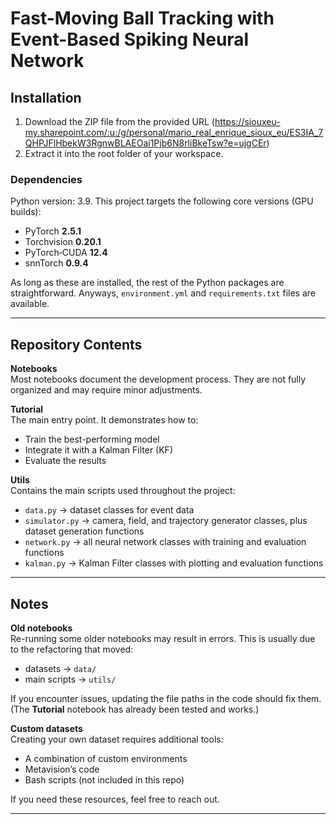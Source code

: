 # Fast-Moving Ball Tracking with Event-Based Spiking Neural Network

## Installation

1. Download the ZIP file from the provided URL (https://siouxeu-my.sharepoint.com/:u:/g/personal/mario_real_enrique_sioux_eu/ES3IA_7QHPJFlHbekW3RgnwBLAEOai1Pjb6N8rliBkeTsw?e=ujgCEr)
2. Extract it into the root folder of your workspace.  

### Dependencies
Python version: 3.9. This project targets the following core versions (GPU builds):

- PyTorch **2.5.1**
- Torchvision **0.20.1**
- PyTorch‑CUDA **12.4**
- snnTorch **0.9.4**

As long as these are installed, the rest of the Python packages are straightforward. Anyways, `environment.yml` and `requirements.txt` files are available.

---

## Repository Contents

**Notebooks**  
  Most notebooks document the development process. They are not fully organized and may require minor adjustments.  

**Tutorial**  
  The main entry point. It demonstrates how to:  
  - Train the best-performing model  
  - Integrate it with a Kalman Filter (KF)  
  - Evaluate the results

**Utils**  
  Contains the main scripts used throughout the project:  
  - `data.py` → dataset classes for event data  
  - `simulator.py` → camera, field, and trajectory generator classes, plus dataset generation functions  
  - `network.py` → all neural network classes with training and evaluation functions  
  - `kalman.py` → Kalman Filter classes with plotting and evaluation functions  

---

## Notes

**Old notebooks**  
  Re-running some older notebooks may result in errors. This is usually due to the refactoring that moved:  
  - datasets → `data/`  
  - main scripts → `utils/`  

  If you encounter issues, updating the file paths in the code should fix them.  
  (The **Tutorial** notebook has already been tested and works.)

**Custom datasets**  
  Creating your own dataset requires additional tools:  
  - A combination of custom environments  
  - Metavision’s code  
  - Bash scripts (not included in this repo)  

  If you need these resources, feel free to reach out.

---
